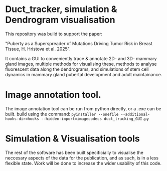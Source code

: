 # Duct_tracker, simulation & Dendrogram visualisation

This repository was build to support the paper:

"Puberty as a Superspreader of Mutations Driving Tumor Risk in Breast Tissue, H. Hristova et al. 2025". 

It contains a GUI to conveniently trace & annotate 2D- and 3D- mammary gland images, multiple methods for visualising these, methods to analyse fluorescent data along the dendrograms, and simulations of stem cell dynamics in mammary gland pubertal development and adult maintainance. 

# Image annotation tool. 
The image annotation tool can be run from python directly, or a .exe can be built.
build using the command: `pyinstaller --onefile --additional-hooks-dir=hooks --hidden-import=imagecodecs duct_tracking_GUI.py`

# Simulation & Visualisation tools
The rest of the software has been built specificially to visualise the neccesary aspects of the data for the publication, and as such, is in a less flexible state. Work will be done to increase the wider usability of this code.
